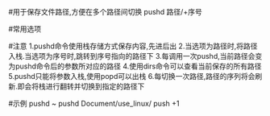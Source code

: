 #用于保存文件路径,方便在多个路径间切换
pushd 路径/+序号

#常用选项

#注意
1.pushd命令使用栈存储方式保存内容,先进后出
2.当选项为路径时,将路径入栈.当选项为序号时,跳转到序号指向的路径下
3.每调用一次pushd,当前路径会变为pushd命令后的参数所对应的路径
4.使用dirs命令可以查看当前保存的所有路径
5.pushd只能将参数入栈,使用popd可以出栈
6.每切换一次路径,路径的序列将会刷新.即会将栈进行翻转并切换到指定的路径下

#示例
pushd ~
pushd Document/use_linux/
push +1
